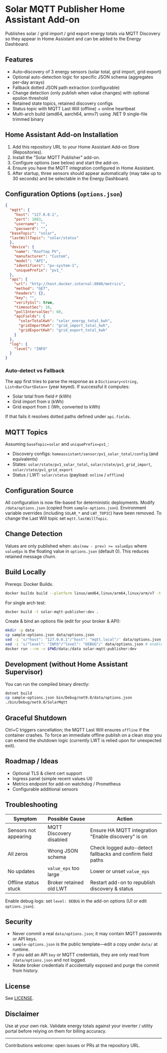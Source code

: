 # Solar MQTT Publisher Home Assistant Add-on

Publishes solar / grid import / grid export energy totals via MQTT Discovery so they appear in Home Assistant and can be added to the Energy Dashboard.

## Features

- Auto–discovery of 3 energy sensors (solar total, grid import, grid export)
- Optional auto-detection logic for specific JSON schema (aggregates per-day arrays)
- Fallback dotted JSON path extraction (configurable)
- Change detection (only publish when value changes) with optional epsilon threshold
- Retained state topics, retained discovery configs
- Status topic with MQTT Last Will (offline) + online heartbeat
- Multi-arch build (amd64, aarch64, armv7) using .NET 9 single-file trimmed binary

## Home Assistant Add-on Installation

1. Add this repository URL to your Home Assistant Add-on Store (Repositories).
2. Install the "Solar MQTT Publisher" add-on.
3. Configure options (see below) and start the add-on.
4. Ensure you have the MQTT integration configured in Home Assistant.
5. After startup, three sensors should appear automatically (may take up to 30 seconds) and be selectable in the Energy Dashboard.

## Configuration Options (`options.json`)

```json
{
  "mqtt": {
    "host": "127.0.0.1",
    "port": 1883,
    "username": "",
    "password": "",
  "baseTopic": "solar",
  "lastWillTopic": "solar/status"
  },
  "device": {
    "name": "Rooftop PV",
    "manufacturer": "Custom",
    "model": "API",
    "identifiers": "pv-system-1",
    "uniquePrefix": "pv1_"
  },
  "api": {
    "url": "http://host.docker.internal:8080/metrics",
    "method": "GET",
    "headers": {},
    "key": "",
    "verifySsl": true,
    "timeoutSec": 10,
    "pollIntervalSec": 60,
    "apiFields": {
      "solarTotalKwh": "solar_energy_total_kwh",
      "gridImportKwh": "grid_import_total_kwh",
      "gridExportKwh": "grid_export_total_kwh"
    }
  },
  "log": {
    "level": "INFO"
  }
}
```

### Auto-detect vs Fallback

The app first tries to parse the response as a `Dictionary<string, List<BarChartData>>` (year keyed). If successful it computes:

- Solar total from field `P` (kWh)
- Grid import from `U` (kWh)
- Grid export from `I` (Wh, converted to kWh)

If that fails it resolves dotted paths defined under `api.fields`.

## MQTT Topics

Assuming `baseTopic=solar` and `uniquePrefix=pv1_`:

- Discovery configs: `homeassistant/sensor/pv1_solar_total/config` (and equivalents)
- States: `solar/state/pv1_solar_total`, `solar/state/pv1_grid_import`, `solar/state/pv1_grid_export`
- Status / LWT: `solar/status` (payload: `online` / `offline`)

## Configuration Source

All configuration is now file-based for deterministic deployments. Modify `/data/options.json` (copied from `sample-options.json`). Environment variable overrides (including `SOLAR_*` and `LWT_TOPIC`) have been removed. To change the Last Will topic set `mqtt.lastWillTopic`.

## Change Detection

Values are only published when: `abs(new - prev) >= valueEps` where `valueEps` is the floating value in `options.json` (default 0). This reduces retained message churn.

## Build Locally

Prereqs: Docker Buildx.

```bash
docker buildx build --platform linux/amd64,linux/arm64,linux/arm/v7 -t yourrepo/solar-mqtt-publisher:0.1.0 .
```

For single arch test:

```bash
docker build -t solar-mqtt-publisher:dev .
```

Create & bind an options file (edit for your broker & API):

```bash
mkdir -p data
cp sample-options.json data/options.json
sed -i 's/"host": "127.0.0.1"/"host": "mqtt.local"/' data/options.json
sed -i 's/"level": "INFO"/"level": "DEBUG"/' data/options.json # enable debug
docker run --rm -v $PWD/data:/data solar-mqtt-publisher:dev
```

## Development (without Home Assistant Supervisor)

You can run the compiled binary directly:

```bash
dotnet build
cp sample-options.json bin/Debug/net9.0/data/options.json
./bin/Debug/net9.0/SolarMqtt
```

## Graceful Shutdown

Ctrl+C triggers cancellation; the MQTT Last Will ensures `offline` if the container crashes. To force an immediate offline publish on a clean stop you can extend the shutdown logic (currently LWT is relied upon for unexpected exit).

## Roadmap / Ideas

- Optional TLS & client cert support
- Ingress panel (simple recent values UI)
- Metrics endpoint for add-on watchdog / Prometheus
- Configurable additional sensors

## Troubleshooting

| Symptom | Possible Cause | Action |
|---------|----------------|--------|
| Sensors not appearing | MQTT Discovery disabled | Ensure HA MQTT integration "Enable discovery" is on |
| All zeros | Wrong JSON schema | Check logged auto-detect fallbacks and confirm field paths |
| No updates | `value_eps` too large | Lower or unset `value_eps` |
| Offline status stuck | Broker retained old LWT | Restart add-on to republish discovery & status |

Enable debug logs: set `level: DEBUG` in the add-on options (UI or edit `options.json`).

## Security

- Never commit a real `data/options.json`; it may contain MQTT passwords or API keys.
- `sample-options.json` is the public template—edit a copy under `data/` at runtime.
- If you add an API `key` or MQTT credentials, they are only read from `/data/options.json` and not logged.
- Rotate broker credentials if accidentally exposed and purge the commit from history.

## License

See [LICENSE](./LICENSE).

## Disclaimer

Use at your own risk. Validate energy totals against your inverter / utility portal before relying on them for billing accuracy.

---

Contributions welcome: open issues or PRs at the repository URL.
